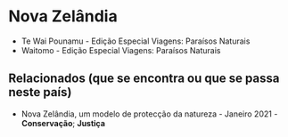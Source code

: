 # Nova Zelândia

* Te Wai Pounamu - Edição Especial Viagens: Paraísos Naturais
* Waitomo - Edição Especial Viagens: Paraísos Naturais

## Relacionados (que se encontra ou que se passa neste país)
* Nova Zelândia, um modelo de protecção da natureza - Janeiro 2021 - **Conservação**; **Justiça** 